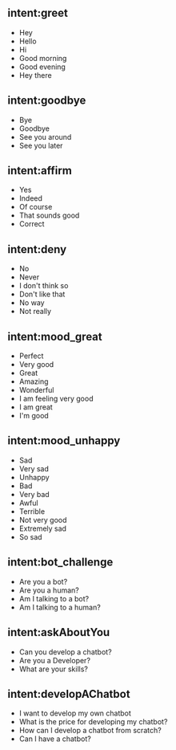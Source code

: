 ## intent:greet
- Hey
- Hello
- Hi
- Good morning
- Good evening
- Hey there

## intent:goodbye
- Bye
- Goodbye
- See you around
- See you later

## intent:affirm
- Yes
- Indeed
- Of course
- That sounds good
- Correct

## intent:deny
- No
- Never
- I don't think so
- Don't like that
- No way
- Not really

## intent:mood_great
- Perfect
- Very good
- Great
- Amazing
- Wonderful
- I am feeling very good
- I am great
- I'm good

## intent:mood_unhappy
- Sad
- Very sad
- Unhappy
- Bad
- Very bad
- Awful
- Terrible
- Not very good
- Extremely sad
- So sad

## intent:bot_challenge
- Are you a bot?
- Are you a human?
- Am I talking to a bot?
- Am I talking to a human?

## intent:askAboutYou
- Can you develop a chatbot?
- Are you a Developer?
- What are your skills?

## intent:developAChatbot
- I want to develop my own chatbot
- What is the price for developing my chatbot?
- How can I develop a chatbot from scratch?
- Can I have a chatbot?
